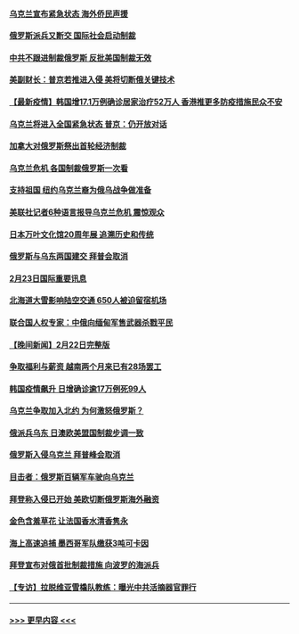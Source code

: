 #### [乌克兰宣布紧急状态 海外侨民声援](../pages/prog202/a103355616.md?t=02240301) 
#### [俄罗斯派兵又断交 国际社会启动制裁](../pages/prog202/a103355584.md?t=02240301) 
#### [中共不跟进制裁俄罗斯 反批美国制裁无效](../pages/prog202/a103355545.md?t=02240301) 
#### [美副财长：普京若推进入侵 美将切断俄关键技术](../pages/prog202/a103355448.md?t=02240301) 
#### [【最新疫情】韩国增17.1万例确诊居家治疗52万人 香港推更多防疫措施民众不安](../pages/prog202/a103355571.md?t=02240301) 
#### [乌克兰将进入全国紧急状态 普京：仍开放对话](../pages/prog202/a103355491.md?t=02240301) 
#### [加拿大对俄罗斯祭出首轮经济制裁](../pages/prog202/a103355461.md?t=02240301) 
#### [乌克兰危机 各国制裁俄罗斯一次看](../pages/prog202/a103355157.md?t=02240301) 
#### [支持祖国 纽约乌克兰裔为俄乌战争做准备](../pages/prog202/a103355290.md?t=02240301) 
#### [美联社记者6种语言报导乌克兰危机 震惊观众](../pages/prog202/a103355281.md?t=02240301) 
#### [日本万叶文化馆20周年展 追溯历史和传统](../pages/prog202/a103355366.md?t=02240301) 
#### [俄罗斯与乌东两国建交 拜普会取消](../pages/prog202/a103355320.md?t=02240301) 
#### [2月23日国际重要讯息](../pages/prog202/a103355318.md?t=02240301) 
#### [北海道大雪影响陆空交通 650人被迫留宿机场](../pages/prog202/a103355229.md?t=02240301) 
#### [联合国人权专家：中俄向缅甸军售武器杀戮平民](../pages/prog202/a103355205.md?t=02240301) 
#### [【晚间新闻】2月22日完整版](../pages/prog202/a103355048.md?t=02240301) 
#### [争取福利与薪资 越南两个月来已有28场罢工](../pages/prog202/a103355143.md?t=02240301) 
#### [韩国疫情飙升 日增确诊逾17万例死99人](../pages/prog202/a103355141.md?t=02240301) 
#### [乌克兰争取加入北约 为何激怒俄罗斯？](../pages/prog202/a103355123.md?t=02240301) 
#### [俄派兵乌东 日澳欧美盟国制裁步调一致](../pages/prog202/a103354884.md?t=02240301) 
#### [俄罗斯入侵乌克兰 拜普峰会取消](../pages/prog202/a103355077.md?t=02240301) 
#### [目击者：俄罗斯百辆军车驶向乌克兰](../pages/prog202/a103355021.md?t=02240301) 
#### [拜登称入侵已开始 美欧切断俄罗斯海外融资](../pages/prog202/a103354958.md?t=02240301) 
#### [金色含羞草花 让法国香水清香隽永](../pages/prog202/a103354836.md?t=02240301) 
#### [海上高速追捕 墨西哥军队缴获3吨可卡因](../pages/prog202/a103354780.md?t=02240301) 
#### [拜登宣布对俄首批制裁措施 向波罗的海派兵](../pages/prog202/a103354732.md?t=02240301) 
#### [【专访】拉脱维亚雪橇队教练：曝光中共活摘器官罪行](../pages/prog202/a103354772.md?t=02240301) 

----
#### [ >>> 更早内容 <<< ](../indexes/prog202-earlier.md)
